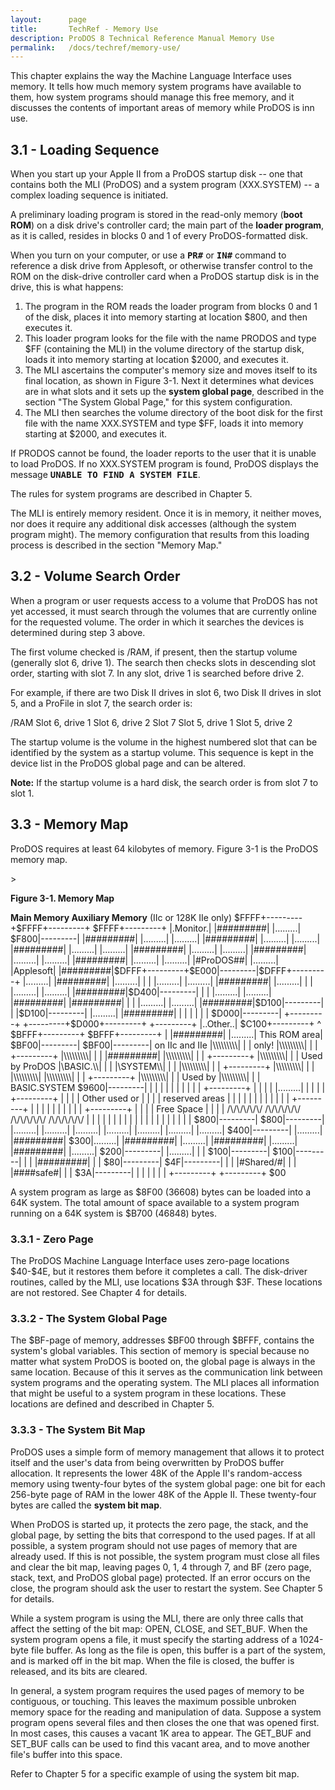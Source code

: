 ```yaml
---
layout:      page
title:       TechRef - Memory Use
description: ProDOS 8 Technical Reference Manual Memory Use
permalink:   /docs/techref/memory-use/
---
```


<A NAME="3"></A>

<a name="page21"></a>

<P>This chapter explains the way the Machine Language Interface uses memory.  It tells how much memory system programs have available to them, how system programs should manage this free memory, and it discusses the contents of important areas of memory while ProDOS is inn use.</P>

<A NAME="3.1"></A>

<H2>3.1 - Loading Sequence</H2>

<P>When you start up your Apple II from a ProDOS startup disk -- one that contains both the MLI (ProDOS) and a system program (XXX.SYSTEM) -- a complex loading sequence is initiated.</P>

<P>A preliminary loading program is stored in the read-only memory (<B>boot ROM</B>) on a disk drive's controller card; the main part of the <B>loader program</B>, as it is called, resides in blocks 0 and 1 of every ProDOS-formatted disk.</P>

<P>When you turn on your computer, or use a <B><TT>PR#</TT></B> or <B><TT>IN#</TT></B> command to reference a disk drive from Applesoft, or otherwise transfer control to the ROM on the disk-drive controller card when a ProDOS startup disk is in the drive, this is what happens:</P>

<OL>

<LI>The program in the ROM reads the loader program from blocks 0 and 1 of the disk, places it into memory starting at location $800, and then executes it.</li>

<LI>This loader program looks for the file with the name PRODOS and type $FF (containing the MLI) in the volume directory of the startup disk, loads it into memory starting at location $2000, and executes it.</li>

<LI>The MLI ascertains the computer's memory size and moves itself to its final location, as shown in Figure 3-1.  Next it determines what devices are in what slots and it sets up the <B>system global page</B>, described in the section "The System Global Page," for this system configuration.</li>

<LI>The MLI then searches the volume directory of the boot disk for the first file with the name XXX.SYSTEM and type $FF, loads it into memory starting at $2000, and executes it.</li>

</OL>

<P>If PRODOS cannot be found, the loader reports to the user that it is unable to load ProDOS.  If no XXX.SYSTEM program is found, ProDOS displays the message <B><TT>UNABLE TO FIND A SYSTEM FILE</TT></B>.</P>

<P>The rules for system programs are described in Chapter 5.</P>

<a name="page22"></a>

<P>The MLI is entirely memory resident.  Once it is in memory, it neither moves, nor does it require any additional disk accesses (although the system program might).  The memory configuration that results from this loading process is described in the section "Memory Map."</P>

<A NAME="3.2"></A>

<H2>3.2 - Volume Search Order</H2>

<P>When a program or user requests access to a volume that ProDOS has not yet accessed, it must search through the volumes that are currently online for the requested volume.  The order in which it searches the devices is determined during step 3 above.</P>

<P>The first volume checked is /RAM, if present, then the startup volume (generally slot 6, drive 1).  The search then checks slots in descending slot order, starting with slot 7.  In any slot, drive 1 is searched before drive 2.</P>

<P>For example, if there are two Disk II drives in slot 6, two Disk II drives in slot 5, and a ProFile in slot 7, the search order is:</P>

<P>/RAM Slot 6, drive 1 Slot 6, drive 2 Slot 7 Slot 5, drive 1 Slot 5, drive 2</P>

<P>The startup volume is the volume in the highest numbered slot that can be identified by the system as a startup volume.  This sequence is kept in the device list in the ProDOS global page and can be altered.</P>

<P><B>Note:</B> If the startup volume is a hard disk, the search order is from slot 7 to slot 1.</P>

<A NAME="3.3"></A>

<H2>3.3 - Memory Map</H2>

<P>ProDOS requires at least 64 kilobytes of memory.  Figure 3-1 is the ProDOS memory map.</P>

<a name="page23"></a>

<A NAME="3-1">></A>

<P><B>Figure 3-1.  Memory Map</B></P

<PRE>
              <B>Main Memory                                 Auxiliary Memory</B>
                                                       (IIc or 128K IIe only)

 $FFFF+---------+$FFFF+---------+                $FFFF+---------+
      |.Monitor.|     |#########|                     |.........|
 $F800|---------|     |#########|                     |.........|
      |.........|     |#########|                     |.........|
      |.........|     |#########|                     |.........|
      |.........|     |#########|                     |.........|
      |.........|     |#########|                     |.........|
      |.........|     |#########|                     |.........|
      |.........|     |#ProDOS##|                     |.........|
      |Applesoft|     |#########|$DFFF+---------+$E000|---------|$DFFF+---------+
      |.........|     |#########|     |.........|     |         |     |.........|
      |.........|     |#########|     |.........|     |         |     |.........|
      |.........|     |#########|$D400|---------|     |         |     |.........|
      |.........|     |#########|     |#########|     |         |     |.........|
      |.........|     |#########|$D100|---------|     |         |$D100|---------|
      |.........|     |#########|     |         |     |         |     |         |
 $D000|---------|     +---------+     +---------+$D000+---------+     +---------+
      |..Other..|
 $C100+---------+
              ^  $BFFF+---------+                $BFFF+---------+
              |       |#########|                     |.........|
 This ROM area|  $BF00|---------|                $BF00|---------|
 on IIc and IIe       |\\\\\\\\\|                     |         |
 only!                |\\\\\\\\\|                     |         |     +---------+
                      |\\\\\\\\\|                     |         |     |#########|
                      |\\\\\\\\\|                     |         |     +---------+
                      |\\\\\\\\\|                     |         |     Used by ProDOS
                      |\BASIC.\\|                     |         |
                      |\SYSTEM\\|                     |         |
                      |\\\\\\\\\|                     |         |     +---------+
                      |\\\\\\\\\|                     |         |     |\\\\\\\\\|
                      |\\\\\\\\\|                     |         |     +---------+
                      |\\\\\\\\\|                     |         |     Used by
                      |\\\\\\\\\|                     |         |     BASIC.SYSTEM
                 $9600|---------|                     |         |
                      |         |                     |         |
                      |         |                     |         |     +---------+
                      |         |                     |         |     |.........|
                      |         |                     |         |     +---------+
                      |         |                     |         |     Other used or
                      |         |                     |         |     reserved areas
                      |         |                     |         |
                      |         |                     |         |
                      |         |                     |         |     +---------+
                      |         |                     |         |     |         |
                      |         |                     |         |     +---------+
                      |         |                     |         |      Free Space
                      |         |                     |         |
                      /\/\/\/\/\/                     /\/\/\/\/\/

                      /\/\/\/\/\/                     /\/\/\/\/\/
                      |         |                     |         |
                      |         |                     |         |
                      |         |                     |         |
                      |         |                     |         |
                      |         |                     |         |
                  $800|---------|                 $800|---------|
                      |.........|                     |.........|
                      |.........|                     |.........|
                      |.........|                     |.........|
                      |.........|                 $400|---------|
                      |.........|                     |#########|
                  $300|.........|                     |#########|
                      |.........|                     |#########|
                      |.........|                     |#########|
                      |.........|                 $200|---------|
                      |.........|                     |         |
                  $100|---------|                 $100|---------|
                      |         |                     |#########|
                      |         |                  $80|---------|
                   $4F|---------|                     |         |
                      |#Shared/#|                     |         |
                      |####safe#|                     |         |
                   $3A|---------|                     |         |
                      |         |                     |         |
                      +---------+                     +---------+
                   $00
</PRE>

<a name="page24"></a>

<P>A system program as large as $8F00 (36608) bytes can be loaded into a 64K system.  The total amount of space available to a system program running on a 64K system is $B700 (46848) bytes.</P>

<A NAME="3.3.1"></A>

<H3>3.3.1 - Zero Page</H3>

<P>The ProDOS Machine Language Interface uses zero-page locations $40-$4E, but it restores them before it completes a call.  The disk-driver routines, called by the MLI, use locations $3A through $3F.  These locations are not restored.  See Chapter 4 for details.</P>

<A NAME="3.3.2"></A>

<H3>3.3.2 - The System Global Page</H3>

<P>The $BF-page of memory, addresses $BF00 through $BFFF, contains the system's global variables.  This section of memory is special because no matter what system ProDOS is booted on, the global page is always in the same location.  Because of this it serves as the communication link between system programs and the operating system.  The MLI places all information that might be useful to a system program in these locations.  These locations are defined and described in Chapter 5.</P>

<A NAME="3.3.3"></A>

<H3>3.3.3 - The System Bit Map</H3>

<P>ProDOS uses a simple form of memory management that allows it to protect itself and the user's data from being overwritten by ProDOS buffer allocation.  It represents the lower 48K of the Apple II's random-access memory using twenty-four bytes of the system global page: one bit for each 256-byte page of RAM in the lower 48K of the Apple II.  These twenty-four bytes are called the <B>system bit map</B>.</P>

<P>When ProDOS is started up, it protects the zero page, the stack, and the global page, by setting the bits that correspond to the used pages. If at all possible, a system program should not use pages of memory that are already used.  If this is not possible, the system program must close all files and clear the bit map, leaving pages 0, 1, 4 through 7, and BF (zero page, stack, text, and ProDOS global page) protected.  If an error occurs on the close, the program should ask the user to restart the system.  See Chapter 5 for details.</P>

<a name="page25"></a>

<P>While a system program is using the MLI, there are only three calls that affect the setting of the bit map: OPEN, CLOSE, and SET_BUF. When the system program opens a file, it must specify the starting address of a 1024-byte file buffer.  As long as the file is open, this buffer is a part of the system, and is marked off in the bit map.  When the file is closed, the buffer is released, and its bits are cleared.</P>

<P>In general, a system program requires the used pages of memory to be contiguous, or touching.  This leaves the maximum possible unbroken memory space for the reading and manipulation of data.  Suppose a system program opens several files and then closes the one that was opened first.  In most cases, this causes a vacant 1K area to appear. The GET_BUF and SET_BUF calls can be used to find this vacant area, and to move another file's buffer into this space.</P>

<P>Refer to Chapter 5 for a specific example of using the system bit map.</P>

<a name="page26"></a>
